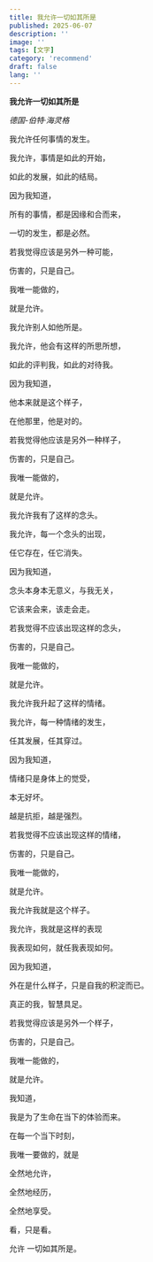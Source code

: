 ```yaml
---
title: 我允许一切如其所是
published: 2025-06-07
description: ''
image: ''
tags: [文字]
category: 'recommend'
draft: false 
lang: ''
---
```


**我允许一切如其所是**

_德国-伯特·海灵格_

我允许任何事情的发生。

我允许，事情是如此的开始，

如此的发展，如此的结局。

因为我知道，

所有的事情，都是因缘和合而来，

一切的发生，都是必然。

若我觉得应该是另外一种可能，

伤害的，只是自己。

我唯一能做的，

就是允许。


我允许别人如他所是。

我允许，他会有这样的所思所想，

如此的评判我，如此的对待我。

因为我知道，

他本来就是这个样子，

在他那里，他是对的。

若我觉得他应该是另外一种样子，

伤害的，只是自己。

我唯一能做的，

就是允许。

我允许我有了这样的念头。

我允许，每一个念头的出现，

任它存在，任它消失。

因为我知道，

念头本身本无意义，与我无关，

它该来会来，该走会走。

若我觉得不应该出现这样的念头，

伤害的，只是自己。

我唯一能做的，

就是允许。

我允许我升起了这样的情绪。

我允许，每一种情绪的发生，

任其发展，任其穿过。

因为我知道，

情绪只是身体上的觉受，

本无好坏。

越是抗拒，越是强烈。

若我觉得不应该出现这样的情绪，

伤害的，只是自己。

我唯一能做的，

就是允许。

我允许我就是这个样子。

我允许，我就是这样的表现

我表现如何，就任我表现如何。

因为我知道，

外在是什么样子，只是自我的积淀而已。

真正的我，智慧具足。

若我觉得应该是另外一个样子，

伤害的，只是自己。

我唯一能做的，

就是允许。

我知道，

我是为了生命在当下的体验而来。

在每一个当下时刻，

我唯一要做的，就是

全然地允许，

全然地经历，

全然地享受。

看，只是看。

允许 一切如其所是。